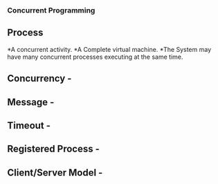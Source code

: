 ### Concurrent Programming

## Process 
*A concurrent activity. 
*A Complete virtual machine. 
*The System may have many concurrent processes executing at the same time.

## Concurrency -

## Message -

## Timeout -

## Registered Process -

## Client/Server Model -
